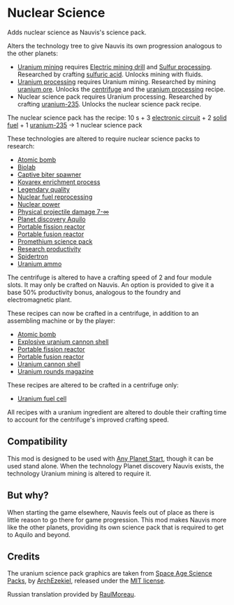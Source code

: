# Nuclear Science

Adds nuclear science as Nauvis's science pack.

Alters the technology tree to give Nauvis its own progression analogous to the other planets:

* [Uranium mining](https://wiki.factorio.com/Uranium_mining_(research)) requires [Electric mining drill](https://wiki.factorio.com/Electric_mining_drill_(research)) and [Sulfur processing](https://wiki.factorio.com/Sulfur_processing_(research)). Researched by crafting [sulfuric acid](https://wiki.factorio.com/Sulfuric_acid). Unlocks mining with fluids.
* [Uranium processing](https://wiki.factorio.com/Uranium_processing_(research)) requires Uranium mining. Researched by mining [uranium ore](https://wiki.factorio.com/Uranium_ore). Unlocks the [centrifuge](https://wiki.factorio.com/Centrifuge) and the [uranium processing](https://wiki.factorio.com/Uranium_processing) recipe.
* Nuclear science pack requires Uranium processing. Researched by crafting [uranium-235](https://wiki.factorio.com/Uranium-235). Unlocks the nuclear science pack recipe.

The nuclear science pack has the recipe: 10 s + 3 [electronic circuit](https://wiki.factorio.com/Electronic_circuit) + 2 [solid fuel](https://wiki.factorio.com/Solid_fuel) + 1 [uranium-235](https://wiki.factorio.com/Uranium-235) → 1 nuclear science pack

These technologies are altered to require nuclear science packs to research:

* [Atomic bomb](https://wiki.factorio.com/Atomic_bomb_(research))
* [Biolab](https://wiki.factorio.com/Biolab_(research))
* [Captive biter spawner](https://wiki.factorio.com/Captive_biter_spawner_(research))
* [Kovarex enrichment process](https://wiki.factorio.com/Kovarex_enrichment_process_(research))
* [Legendary quality](https://wiki.factorio.com/Legendary_quality_(research))
* [Nuclear fuel reprocessing](https://wiki.factorio.com/Nuclear_fuel_reprocessing_(research))
* [Nuclear power](https://wiki.factorio.com/Nuclear_power_(research))
* [Physical projectile damage 7-∞](https://wiki.factorio.com/Physical_projectile_damage_(research))
* [Planet discovery Aquilo](https://wiki.factorio.com/Planet_discovery_Aquilo_(research))
* [Portable fission reactor](https://wiki.factorio.com/Portable_fission_reactor_(research))
* [Portable fusion reactor](https://wiki.factorio.com/Portable_fusion_reactor_(research))
* [Promethium science pack](https://wiki.factorio.com/Promethium_science_pack_(research))
* [Research productivity](https://wiki.factorio.com/Research_productivity_(research))
* [Spidertron](https://wiki.factorio.com/Spidertron_(research))
* [Uranium ammo](https://wiki.factorio.com/Uranium_ammo_(research))

The centrifuge is altered to have a crafting speed of 2 and four module slots. It may only be crafted on Nauvis. An option is provided to give it a base 50% productivity bonus, analogous to the foundry and electromagnetic plant.

These recipes can now be crafted in a centrifuge, in addition to an assembling machine or by the player:

* [Atomic bomb](https://wiki.factorio.com/Atomic_bomb)
* [Explosive uranium cannon shell](https://wiki.factorio.com/Explosive_uranium_cannon_shell)
* [Portable fission reactor](https://wiki.factorio.com/Portable_fission_reactor)
* [Portable fusion reactor](https://wiki.factorio.com/Portable_fusion_reactor)
* [Uranium cannon shell](https://wiki.factorio.com/Uranium_cannon_shell)
* [Uranium rounds magazine](https://wiki.factorio.com/Uranium_rounds_magazine)

These recipes are altered to be crafted in a centrifuge only:

* [Uranium fuel cell](https://wiki.factorio.com/Uranium_fuel_cell)

All recipes with a uranium ingredient are altered to double their crafting time to account for the centrifuge's improved crafting speed.

## Compatibility

This mod is designed to be used with [Any Planet Start](https://mods.factorio.com/mod/any-planet-start), though it can be used stand alone. When the technology Planet discovery Nauvis exists, the technology Uranium mining is altered to require it.

## But why?

When starting the game elsewhere, Nauvis feels out of place as there is little reason to go there for game progression. This mod makes Nauvis more like the other planets, providing its own science pack that is required to get to Aquilo and beyond.

## Credits

The uranium science pack graphics are taken from [Space Age Science Packs](https://mods.factorio.com/mod/sa-science-packs), by [ArchEzekiel](https://mods.factorio.com/user/ArchEzekiel), released under the [MIT license](https://opensource.org/licenses/MIT).

Russian translation provided by [RaulMoreau](https://mods.factorio.com/user/RaulMoreau).
